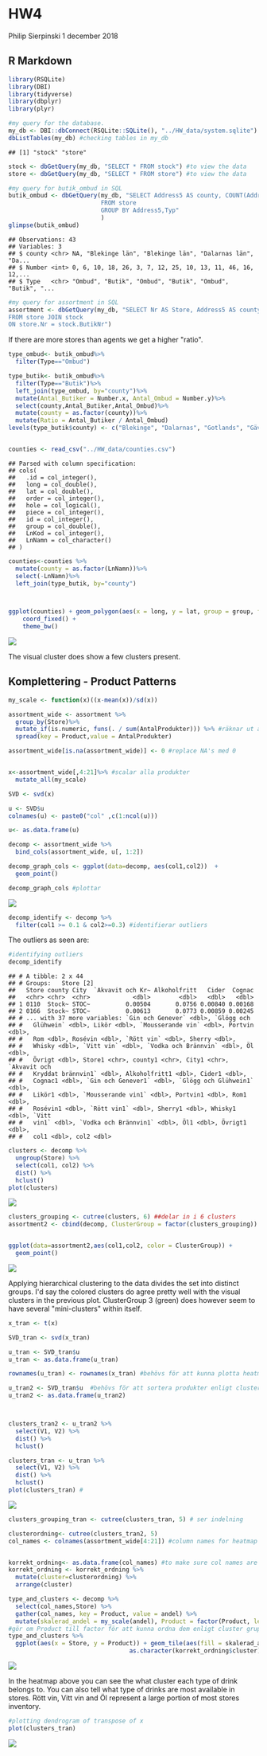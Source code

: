 HW4
================
Philip Sierpinski
1 december 2018

R Markdown
----------

``` r
library(RSQLite)
library(DBI)
library(tidyverse)
library(dbplyr)
library(plyr)
```

``` r
#my query for the database.
my_db <- DBI::dbConnect(RSQLite::SQLite(), "../HW_data/system.sqlite")
dbListTables(my_db) #checking tables in my_db
```

    ## [1] "stock" "store"

``` r
stock <- dbGetQuery(my_db, "SELECT * FROM stock") #to view the data
store <- dbGetQuery(my_db, "SELECT * FROM store") #to view the data
```

``` r
#my query for butik_ombud in SQL
butik_ombud <- dbGetQuery(my_db, "SELECT Address5 AS county, COUNT(Address5) AS Number, Typ AS Type
                          FROM store
                          GROUP BY Address5,Typ"
                          )
glimpse(butik_ombud)
```

    ## Observations: 43
    ## Variables: 3
    ## $ county <chr> NA, "Blekinge län", "Blekinge län", "Dalarnas län", "Da...
    ## $ Number <int> 0, 6, 10, 18, 26, 3, 7, 12, 25, 10, 13, 11, 46, 16, 12,...
    ## $ Type   <chr> "Ombud", "Butik", "Ombud", "Butik", "Ombud", "Butik", "...

``` r
#my query for assortment in SQL
assortment <- dbGetQuery(my_db, "SELECT Nr AS Store, Address5 AS county, Address4 as City, stock.Varugrupp AS Product, stock.AntalProdukter
FROM store JOIN stock
ON store.Nr = stock.ButikNr")
```

If there are more stores than agents we get a higher "ratio".

``` r
type_ombud<- butik_ombud%>%
  filter(Type=="Ombud")

type_butik<- butik_ombud%>%
  filter(Type=="Butik")%>%
  left_join(type_ombud, by="county")%>%
  mutate(Antal_Butiker = Number.x, Antal_Ombud = Number.y)%>%
  select(county,Antal_Butiker,Antal_Ombud)%>%
  mutate(county = as.factor(county))%>%
  mutate(Ratio = Antal_Butiker / Antal_Ombud)
levels(type_butik$county) <- c("Blekinge", "Dalarnas", "Gotlands", "Gävleborgs", "Hallands", "Jämtlands", "Jönköpings", "Kalmar", "Kronobergs", "Norrbottens", "Skåne", "Stockholms", "Södermanlands", "Uppsala", "Värmlands", "Västerbottens", "Västernorrlands", "Västmanlands","Västra Götalands", "Örebro", "Östergötlands")


counties <- read_csv("../HW_data/counties.csv")
```

    ## Parsed with column specification:
    ## cols(
    ##   .id = col_integer(),
    ##   long = col_double(),
    ##   lat = col_double(),
    ##   order = col_integer(),
    ##   hole = col_logical(),
    ##   piece = col_integer(),
    ##   id = col_integer(),
    ##   group = col_double(),
    ##   LnKod = col_integer(),
    ##   LnNamn = col_character()
    ## )

``` r
counties<-counties %>%
  mutate(county = as.factor(LnNamn))%>%
  select(-LnNamn)%>%
  left_join(type_butik, by="county")



ggplot(counties) + geom_polygon(aes(x = long, y = lat, group = group, fill = Ratio)) +
    coord_fixed() +
    theme_bw()
```

![](hw4_files/figure-markdown_github/unnamed-chunk-5-1.png)

The visual cluster does show a few clusters present.

Komplettering - Product Patterns
--------------------------------

``` r
my_scale <- function(x)((x-mean(x))/sd(x))

assortment_wide <- assortment %>%
  group_by(Store)%>%
  mutate_if(is.numeric, funs(. / sum(AntalProdukter))) %>% #räknar ut andelen
  spread(key = Product,value = AntalProdukter)

assortment_wide[is.na(assortment_wide)] <- 0 #replace NA's med 0


x<-assortment_wide[,4:21]%>% #scalar alla produkter
  mutate_all(my_scale)

SVD <- svd(x)

u <- SVD$u
colnames(u) <- paste0("col" ,c(1:ncol(u)))

u<- as.data.frame(u)

decomp <- assortment_wide %>% 
  bind_cols(assortment_wide, u[, 1:2])

decomp_graph_cols <- ggplot(data=decomp, aes(col1,col2))  +
  geom_point()

decomp_graph_cols #plottar 
```

![](hw4_files/figure-markdown_github/unnamed-chunk-6-1.png)

``` r
decomp_identify <- decomp %>% 
  filter(col1 >= 0.1 & col2>=0.3) #identifierar outliers 
```

The outliers as seen are:

``` r
#identifying outliers
decomp_identify
```

    ## # A tibble: 2 x 44
    ## # Groups:   Store [2]
    ##   Store county City  `Akvavit och Kr~ Alkoholfritt   Cider  Cognac
    ##   <chr> <chr>  <chr>            <dbl>        <dbl>   <dbl>   <dbl>
    ## 1 0110  Stock~ STOC~          0.00504       0.0756 0.00840 0.00168
    ## 2 0166  Stock~ STOC~          0.00613       0.0773 0.00859 0.00245
    ## # ... with 37 more variables: `Gin och Genever` <dbl>, `Glögg och
    ## #   Glühwein` <dbl>, Likör <dbl>, `Mousserande vin` <dbl>, Portvin <dbl>,
    ## #   Rom <dbl>, Rosévin <dbl>, `Rött vin` <dbl>, Sherry <dbl>,
    ## #   Whisky <dbl>, `Vitt vin` <dbl>, `Vodka och Brännvin` <dbl>, Öl <dbl>,
    ## #   Övrigt <dbl>, Store1 <chr>, county1 <chr>, City1 <chr>, `Akvavit och
    ## #   Kryddat brännvin1` <dbl>, Alkoholfritt1 <dbl>, Cider1 <dbl>,
    ## #   Cognac1 <dbl>, `Gin och Genever1` <dbl>, `Glögg och Glühwein1` <dbl>,
    ## #   Likör1 <dbl>, `Mousserande vin1` <dbl>, Portvin1 <dbl>, Rom1 <dbl>,
    ## #   Rosévin1 <dbl>, `Rött vin1` <dbl>, Sherry1 <dbl>, Whisky1 <dbl>, `Vitt
    ## #   vin1` <dbl>, `Vodka och Brännvin1` <dbl>, Öl1 <dbl>, Övrigt1 <dbl>,
    ## #   col1 <dbl>, col2 <dbl>

``` r
clusters <- decomp %>%
  ungroup(Store) %>% 
  select(col1, col2) %>%
  dist() %>%
  hclust()
plot(clusters)
```

![](hw4_files/figure-markdown_github/unnamed-chunk-8-1.png)

``` r
clusters_grouping <- cutree(clusters, 6) ##delar in i 6 clusters
assortment2 <- cbind(decomp, ClusterGroup = factor(clusters_grouping)) 


ggplot(data=assortment2,aes(col1,col2, color = ClusterGroup)) +
  geom_point()
```

![](hw4_files/figure-markdown_github/unnamed-chunk-8-2.png)

Applying hierarchical clustering to the data divides the set into distinct groups. I'd say the colored clusters do agree pretty well with the visual clusters in the previous plot. ClusterGroup 3 (green) does however seem to have several "mini-clusters" within itself.

``` r
x_tran <- t(x)

SVD_tran <- svd(x_tran)

u_tran <- SVD_tran$u
u_tran <- as.data.frame(u_tran)

rownames(u_tran) <- rownames(x_tran) #behövs för att kunna plotta heatmapen korrekt senare

u_tran2 <- SVD_tran$u  #behövs för att sortera produkter enligt cluster group
u_tran2 <- as.data.frame(u_tran2)



clusters_tran2 <- u_tran2 %>%
  select(V1, V2) %>%
  dist() %>%
  hclust()

clusters_tran <- u_tran %>% 
  select(V1, V2) %>%
  dist() %>%
  hclust()
plot(clusters_tran) #
```

![](hw4_files/figure-markdown_github/unnamed-chunk-9-1.png)

``` r
clusters_grouping_tran <- cutree(clusters_tran, 5) # ser indelning
```

``` r
clusterordning<- cutree(clusters_tran2, 5)
col_names <- colnames(assortment_wide[4:21]) #column names for heatmap


korrekt_ordning<- as.data.frame(col_names) #to make sure col names are ordered correctly
korrekt_ordning <- korrekt_ordning %>% 
  mutate(cluster=clusterordning) %>% 
  arrange(cluster)
```

``` r
type_and_clusters <- decomp %>%
  select(col_names,Store) %>% 
  gather(col_names, key = Product, value = andel) %>% 
  mutate(skalerad_andel = my_scale(andel), Product = factor(Product, levels=(korrekt_ordning$col_names)))
#gör om Product till factor för att kunna ordna dem enligt cluster grupp
type_and_clusters %>% 
  ggplot(aes(x = Store, y = Product)) + geom_tile(aes(fill = skalerad_andel)) + scale_fill_gradient2() + xlab("Stores") + scale_y_discrete(labels = paste0(korrekt_ordning$col_names, 
                                  as.character(korrekt_ordning$cluster)))
```

![](hw4_files/figure-markdown_github/unnamed-chunk-11-1.png)

In the heatmap above you can see the what cluster each type of drink belongs to. You can also tell what type of drinks are most available in stores. Rött vin, Vitt vin and Öl represent a large portion of most stores inventory.

``` r
#plotting dendrogram of transpose of x
plot(clusters_tran)
```

![](hw4_files/figure-markdown_github/unnamed-chunk-12-1.png)
